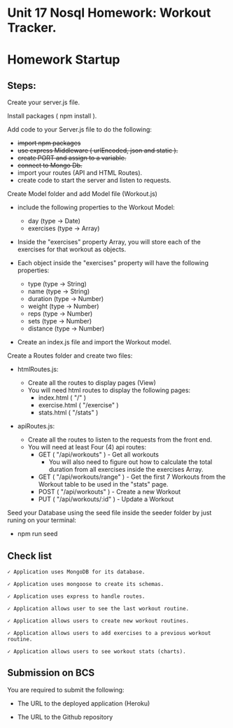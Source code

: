 # Unit 17 Nosql Homework: Workout Tracker.
# Homework Startup

## Steps:

Create your server.js file.

Install packages ( npm install ).

Add code to your Server.js file to do the following:
- <del>import npm packages</del>
- <del>use express Middleware ( urlEncoded, json and static ).</del>
- <del>create PORT and assign to a variable.</del>
- <del>connect to Mongo Db.</del>
- import your routes (API and HTML Routes).
- create code to start the server and listen to requests.


Create Model folder and add Model file (Workout.js)
- include the following properties to the Workout Model:
    - day (type -> Date)
    - exercises (type -> Array)

- Inside the "exercises" property Array, you will store each of the exercises for that workout as objects.
- Each object inside the "exercises" property will have the following properties:
    - type (type -> String)
    - name (type -> String)
    - duration (type -> Number)
    - weight (type -> Number)
    - reps (type -> Number)
    - sets (type -> Number)
    - distance (type -> Number)
- Create an index.js file and import the Workout model.


Create a Routes folder and create two files:
-   htmlRoutes.js:
    - Create all the routes to display pages (View)
    - You will need html routes to display the following pages:
        - index.html ( "/" )
        - exercise.html ( "/exercise" )
        - stats.html ( "/stats" )

-   apiRoutes.js:
    - Create all the routes to listen to the requests from the front end.
    - You will need at least Four (4) api routes:
        - GET ( "/api/workouts" ) - Get all workouts
            - You will also need to figure out how to calculate the total duration from all exercises inside the exercises Array.
        - GET ( "/api/workouts/range" ) - Get the first 7 Workouts from the Workout table to be used in the "stats" page.
        - POST ( "/api/workouts" ) - Create a new Workout
        - PUT ( "/api/workouts/:id" ) - Update a Workout

Seed your Database using the seed file inside the seeder folder by just runing on your terminal:
-   npm run seed


## Check list
```
✓ Application uses MongoDB for its database.

✓ Application uses mongoose to create its schemas.

✓ Application uses express to handle routes.

✓ Application allows user to see the last workout routine.

✓ Application allows users to create new workout routines.

✓ Application allows users to add exercises to a previous workout routine.

✓ Application allows users to see workout stats (charts).

```

## Submission on BCS

You are required to submit the following:

* The URL to the deployed application (Heroku)

* The URL to the Github repository
